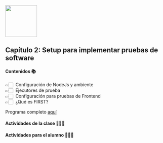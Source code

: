 <img src="https://res.cloudinary.com/boolean-spa/image/upload/v1591158800/logo_vayedu.svg" width=100> 

## Capítulo 2: Setup para implementar pruebas de software
#### Contenidos :books:
👉🏻 &nbsp;Configuración de NodeJs y ambiente <br/>
👉🏻 &nbsp;Ejecutores de prueba<br/>
👉🏻 &nbsp;Configuración para pruebas de Frontend<br/>
👉🏻 &nbsp;¿Qué es FIRST?<br/>

Programa completo [aquí](https://drive.google.com/open?id=1pz9LCqUx2sgtuk0cekVucWc0lxEzoLXx)

#### Actividades de la clase 🧑🏻‍🏫

#### Actividades para el alumno 👨🏻‍💻
